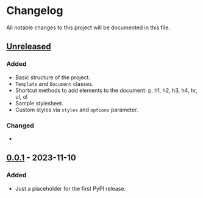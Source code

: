 Changelog
=========

All notable changes to this project will be documented in this file.

## [Unreleased]

### Added
- Basic structure of the project.
- `Template` and `Document` classes.
- Shortcut methods to add elements to the document: p, h1, h2, h3, h4, hr, ul, ol
- Sample stylesheet.
- Custom styles via `styles` and `options` parameter.

### Changed
- 

## [0.0.1] - 2023-11-10

### Added
- Just a placeholder for the first PyPI release.

[unreleased]: https://github.com/eillarra/pdfino/compare/0.0.1...HEAD
[0.0.1]: https://github.com/eillarra/pdfino/releases/tag/0.0.1
